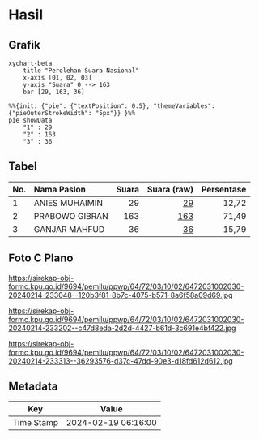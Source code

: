 # Hasil

## Grafik

```mermaid
xychart-beta
    title "Perolehan Suara Nasional"
    x-axis [01, 02, 03]
    y-axis "Suara" 0 --> 163
    bar [29, 163, 36]
```

```mermaid
%%{init: {"pie": {"textPosition": 0.5}, "themeVariables": {"pieOuterStrokeWidth": "5px"}} }%%
pie showData
    "1" : 29
    "2" : 163
    "3" : 36
```

## Tabel

| No. | Nama Paslon    | Suara | Suara (raw) | Persentase |
|:--- |:-------------- | -----:| -----------:| ----------:|
| 1   | ANIES MUHAIMIN | 29    | [29][p-1]   | 12,72      |
| 2   | PRABOWO GIBRAN | 163   | [163][p-2]  | 71,49      |
| 3   | GANJAR MAHFUD  | 36    | [36][p-3]   | 15,79      |


[p-1]: https://github.com/gigit-pemilu/pemilu-2024/blob/main/pilpres/hitung-suara/sub/64-kalimantan-timur/sub/72-kota-samarinda/sub/03-samarinda-ulu/sub/1002-jawa/sub/030-tps/sub/paslon-1.txt
[p-2]: https://github.com/gigit-pemilu/pemilu-2024/blob/main/pilpres/hitung-suara/sub/64-kalimantan-timur/sub/72-kota-samarinda/sub/03-samarinda-ulu/sub/1002-jawa/sub/030-tps/sub/paslon-2.txt
[p-3]: https://github.com/gigit-pemilu/pemilu-2024/blob/main/pilpres/hitung-suara/sub/64-kalimantan-timur/sub/72-kota-samarinda/sub/03-samarinda-ulu/sub/1002-jawa/sub/030-tps/sub/paslon-3.txt

## Foto C Plano

https://sirekap-obj-formc.kpu.go.id/9694/pemilu/ppwp/64/72/03/10/02/6472031002030-20240214-233048--120b3f81-8b7c-4075-b571-8a6f58a09d69.jpg

https://sirekap-obj-formc.kpu.go.id/9694/pemilu/ppwp/64/72/03/10/02/6472031002030-20240214-233202--c47d8eda-2d2d-4427-b61d-3c691e4bf422.jpg

https://sirekap-obj-formc.kpu.go.id/9694/pemilu/ppwp/64/72/03/10/02/6472031002030-20240214-233313--36293576-d37c-47dd-90e3-d18fd612d612.jpg


## Metadata

| Key        | Value               |
| ---------- | ------------------- |
| Time Stamp | 2024-02-19 06:16:00 |



